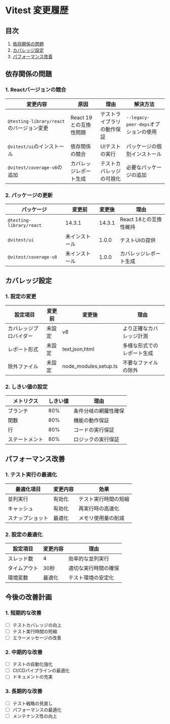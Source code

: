 # Vitest 変更履歴

## 目次
1. [依存関係の問題](#依存関係の問題)
2. [カバレッジ設定](#カバレッジ設定)
3. [パフォーマンス改善](#パフォーマンス改善)

## 依存関係の問題

### 1. Reactバージョンの競合

| 変更内容 | 原因 | 理由 | 解決方法 |
|---------|------|------|----------|
| `@testing-library/react`のバージョン変更 | React 19との互換性問題 | テストライブラリの動作保証 | `--legacy-peer-deps`オプションの使用 |
| `@vitest/ui`のインストール | 依存関係の競合 | UIテストの実行 | パッケージの個別インストール |
| `@vitest/coverage-v8`の追加 | カバレッジレポート生成 | テストカバレッジの可視化 | 必要なパッケージの追加 |

### 2. パッケージの更新

| パッケージ | 変更前 | 変更後 | 理由 |
|-----------|--------|--------|------|
| `@testing-library/react` | 14.3.1 | 14.3.1 | React 18との互換性維持 |
| `@vitest/ui` | 未インストール | 1.0.0 | テストUIの提供 |
| `@vitest/coverage-v8` | 未インストール | 1.0.0 | カバレッジレポート生成 |

## カバレッジ設定

### 1. 設定の変更

| 設定項目 | 変更前 | 変更後 | 理由 |
|---------|--------|--------|------|
| カバレッジプロバイダー | 未設定 | v8 | より正確なカバレッジ計測 |
| レポート形式 | 未設定 | text,json,html | 多様な形式でのレポート生成 |
| 除外ファイル | 未設定 | node_modules,setup.ts | 不要なファイルの除外 |

### 2. しきい値の設定

| メトリクス | しきい値 | 理由 |
|-----------|----------|------|
| ブランチ | 80% | 条件分岐の網羅性確保 |
| 関数 | 80% | 機能の動作保証 |
| 行 | 80% | コードの実行保証 |
| ステートメント | 80% | ロジックの実行保証 |

## パフォーマンス改善

### 1. テスト実行の最適化

| 最適化項目 | 変更内容 | 効果 |
|-----------|----------|------|
| 並列実行 | 有効化 | テスト実行時間の短縮 |
| キャッシュ | 有効化 | 再実行時の高速化 |
| スナップショット | 最適化 | メモリ使用量の削減 |

### 2. 設定の最適化

| 設定項目 | 変更内容 | 理由 |
|---------|----------|------|
| スレッド数 | 4 | 効率的な並列実行 |
| タイムアウト | 30秒 | 適切な実行時間の確保 |
| 環境変数 | 最適化 | テスト環境の安定化 |

## 今後の改善計画

### 1. 短期的な改善

- [ ] テストカバレッジの向上
- [ ] テスト実行時間の短縮
- [ ] エラーメッセージの改善

### 2. 中期的な改善

- [ ] テストの自動化強化
- [ ] CI/CDパイプラインの最適化
- [ ] ドキュメントの充実

### 3. 長期的な改善

- [ ] テスト戦略の見直し
- [ ] パフォーマンスの最適化
- [ ] メンテナンス性の向上 